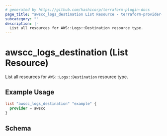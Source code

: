 ```yaml
---
# generated by https://github.com/hashicorp/terraform-plugin-docs
page_title: "awscc_logs_destination List Resource - terraform-provider-awscc"
subcategory: ""
description: |-
  List all resources for AWS::Logs::Destination resource type.
---
```


# awscc_logs_destination (List Resource)

List all resources for `AWS::Logs::Destination` resource type.

## Example Usage

```terraform
list "awscc_logs_destination" "example" {
  provider = awscc
}
```

<!-- schema generated by tfplugindocs -->
## Schema
